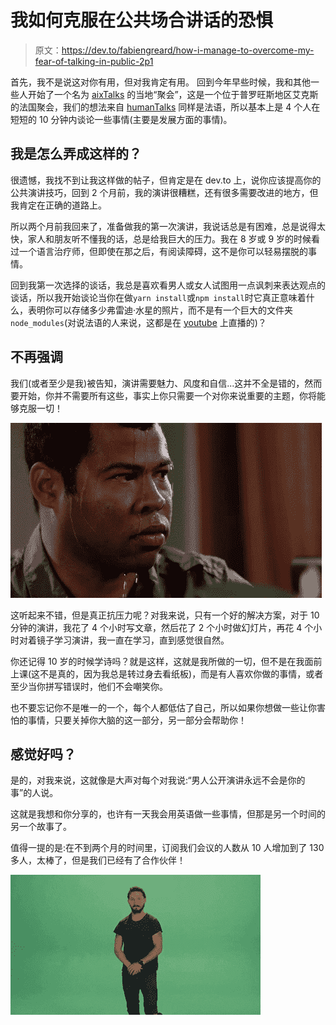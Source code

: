 # 我如何克服在公共场合讲话的恐惧

> 原文：<https://dev.to/fabiengreard/how-i-manage-to-overcome-my-fear-of-talking-in-public-2p1>

首先，我不是说这对你有用，但对我肯定有用。
回到今年早些时候，我和其他一些人开始了一个名为 [aixTalks](https://aixtalks.com/) 的当地“聚会”，这是一个位于普罗旺斯地区艾克斯的法国聚会，我们的想法来自 [humanTalks](https://humant%20talks.com/) 同样是法语，所以基本上是 4 个人在短短的 10 分钟内谈论一些事情(主要是发展方面的事情)。

## 我是怎么弄成这样的？

很遗憾，我找不到让我这样做的帖子，但肯定是在 dev.to 上，说你应该提高你的公共演讲技巧，回到 2 个月前，我的演讲很糟糕，还有很多需要改进的地方，但我肯定在正确的道路上。

所以两个月前我回来了，准备做我的第一次演讲，我说话总是有困难，总是说得太快，家人和朋友听不懂我的话，总是给我巨大的压力。我在 8 岁或 9 岁的时候看过一个语言治疗师，但即使在那之后，有阅读障碍，这不是你可以轻易摆脱的事情。

回到我第一次选择的谈话，我总是喜欢看男人或女人试图用一点讽刺来表达观点的谈话，所以我开始谈论当你在做`yarn install`或`npm install`时它真正意味着什么，表明你可以存储多少弗雷迪·水星的照片，而不是有一个巨大的文件夹`node_modules`(对说法语的人来说，这都是在 [youtube](https://www.youtube.com/watch?v=CkhHnTwnReY) 上直播的)？

## 不再强调

我们(或者至少是我)被告知，演讲需要魅力、风度和自信...这并不全是错的，然而要开始，你并不需要所有这些，事实上你只需要一个对你来说重要的主题，你将能够克服一切！

[![stress](img/186890bcb964360ffe1428e9ad0d3aeb.png)](https://res.cloudinary.com/practicaldev/image/fetch/s--D6ZE-wW8--/c_limit%2Cf_auto%2Cfl_progressive%2Cq_66%2Cw_880/https://media1.tenor.cimg/14f5ba457a450b02d6639d37df36b45b/tenor.gif%3Fitemid%3D5207555)

这听起来不错，但是真正抗压力呢？对我来说，只有一个好的解决方案，对于 10 分钟的演讲，我花了 4 个小时写文章，然后花了 2 个小时做幻灯片，再花 4 个小时对着镜子学习演讲，我一直在学习，直到感觉很自然。

你还记得 10 岁的时候学诗吗？就是这样，这就是我所做的一切，但不是在我面前上课(这不是真的，因为我总是转过身去看纸板)，而是有人喜欢你做的事情，或者至少当你拼写错误时，他们不会嘲笑你。

也不要忘记你不是唯一的一个，每个人都低估了自己，所以如果你想做一些让你害怕的事情，只要关掉你大脑的这一部分，另一部分会帮助你！

## 感觉好吗？

是的，对我来说，这就像是大声对每个对我说:“男人公开演讲永远不会是你的事”的人说。

这就是我想和你分享的，也许有一天我会用英语做一些事情，但那是另一个时间的另一个故事了。

值得一提的是:在不到两个月的时间里，订阅我们会议的人数从 10 人增加到了 130 多人，太棒了，但是我们已经有了合作伙伴！

[![do-it](img/987253fb4f9f64fd0de6fb1190b8c211.png)](https://i.giphy.com/media/3o85xtLX7zCyeeWGLC/giphy.gif)